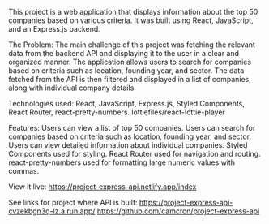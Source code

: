 This project is a web application that displays information about the top 50 companies based on various criteria. It was built using React, JavaScript, and an Express.js backend.

The Problem:
The main challenge of this project was fetching the relevant data from the backend API and displaying it to the user in a clear and organized manner. The application allows users to search for companies based on criteria such as location, founding year, and sector. The data fetched from the API is then filtered and displayed in a list of companies, along with individual company details.

Technologies used:
React,
JavaScript,
Express.js,
Styled Components,
React Router,
react-pretty-numbers.
lottiefiles/react-lottie-player

Features:
Users can view a list of top 50 companies.
Users can search for companies based on criteria such as location, founding year, and sector.
Users can view detailed information about individual companies.
Styled Components used for styling.
React Router used for navigation and routing.
react-pretty-numbers used for formatting large numeric values with commas.

View it live:
https://project-express-api.netlify.app/index

See links for project where API is built:
https://project-express-api-cvzekbgn3q-lz.a.run.app/
https://github.com/camcron/project-express-api